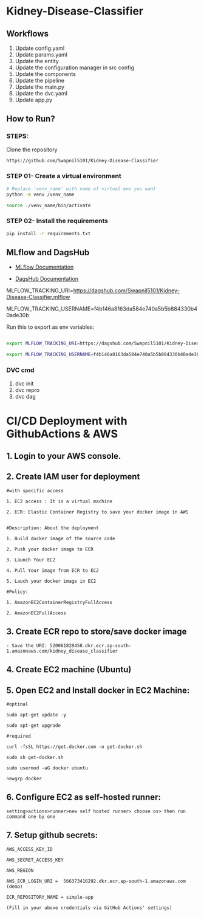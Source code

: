 # Kidney-Disease-Classifier

## Workflows

1. Update config.yaml
2. Update params.yaml
3. Update the entity
4. Update the configuration manager in src config
5. Update the components
6. Update the pipeline 
7. Update the main.py
8. Update the dvc.yaml
9. Update app.py

## How to Run?
### STEPS:

Clone the repository

```bash
https://github.com/Swapnil5101/Kidney-Disease-Classifier
```
### STEP 01- Create a virtual environment

```bash
# Replace 'venv_name' with name of virtual env you want
python -m venv /venv_name
```

```bash
source ./venv_name/bin/activate
```


### STEP 02- Install the requirements
```bash
pip install -r requirements.txt
```

## MLflow and DagsHub

- [MLflow Documentation](https://mlflow.org/docs/latest/index.html)

- [DagsHub Documentation](https://dagshub.com/)



MLFLOW_TRACKING_URI=https://dagshub.com/Swapnil5101/Kidney-Disease-Classifier.mlflow

MLFLOW_TRACKING_USERNAME=f4b146a8163da584e740a5b5b884330b40ade30b


Run this to export as env variables:

```bash

export MLFLOW_TRACKING_URI=https://dagshub.com/Swapnil5101/Kidney-Disease-Classifier.mlflow

export MLFLOW_TRACKING_USERNAME=f4b146a8163da584e740a5b5b884330b40ade30b

```

### DVC cmd

1. dvc init
2. dvc repro
3. dvc dag


# CI/CD Deployment with GithubActions & AWS

## 1. Login to your AWS console.

## 2. Create IAM user for deployment

	#with specific access

	1. EC2 access : It is a virtual machine

	2. ECR: Elastic Container Registry to save your docker image in AWS


	#Description: About the deployment

	1. Build docker image of the source code

	2. Push your docker image to ECR

	3. Launch Your EC2 

	4. Pull Your image from ECR to EC2

	5. Lauch your docker image in EC2

	#Policy:

	1. AmazonEC2ContainerRegistryFullAccess

	2. AmazonEC2FullAccess

	
## 3. Create ECR repo to store/save docker image
    - Save the URI: 520061828458.dkr.ecr.ap-south-1.amazonaws.com/kidney_disease_classifier

	
## 4. Create EC2 machine (Ubuntu) 

## 5. Open EC2 and Install docker in EC2 Machine:
	
	
	#optinal

	sudo apt-get update -y

	sudo apt-get upgrade
	
	#required

	curl -fsSL https://get.docker.com -o get-docker.sh

	sudo sh get-docker.sh

	sudo usermod -aG docker ubuntu

	newgrp docker
	
## 6. Configure EC2 as self-hosted runner:
    setting>actions>runner>new self hosted runner> choose os> then run command one by one


## 7. Setup github secrets:

    AWS_ACCESS_KEY_ID

    AWS_SECRET_ACCESS_KEY

    AWS_REGION

    AWS_ECR_LOGIN_URI =  566373416292.dkr.ecr.ap-south-1.amazonaws.com (demo)

    ECR_REPOSITORY_NAME = simple-app

    (Fill in your above credentials via GitHub Actions' settings)
